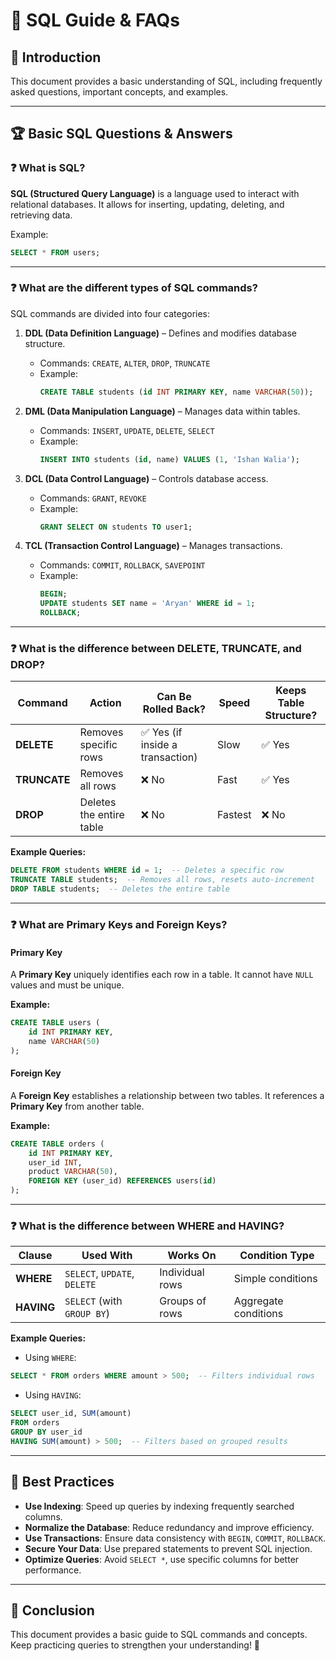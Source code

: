 # 📌 SQL Guide & FAQs

## 📖 Introduction
This document provides a basic understanding of SQL, including frequently asked questions, important concepts, and examples.

---

## 🏆 Basic SQL Questions & Answers

### ❓ What is SQL?
**SQL (Structured Query Language)** is a language used to interact with relational databases. It allows for inserting, updating, deleting, and retrieving data.

Example:
```sql
SELECT * FROM users;
```

---

### ❓ What are the different types of SQL commands?
SQL commands are divided into four categories:

1. **DDL (Data Definition Language)** – Defines and modifies database structure.
   - Commands: `CREATE`, `ALTER`, `DROP`, `TRUNCATE`
   - Example:
     ```sql
     CREATE TABLE students (id INT PRIMARY KEY, name VARCHAR(50));
     ```

2. **DML (Data Manipulation Language)** – Manages data within tables.
   - Commands: `INSERT`, `UPDATE`, `DELETE`, `SELECT`
   - Example:
     ```sql
     INSERT INTO students (id, name) VALUES (1, 'Ishan Walia');
     ```

3. **DCL (Data Control Language)** – Controls database access.
   - Commands: `GRANT`, `REVOKE`
   - Example:
     ```sql
     GRANT SELECT ON students TO user1;
     ```

4. **TCL (Transaction Control Language)** – Manages transactions.
   - Commands: `COMMIT`, `ROLLBACK`, `SAVEPOINT`
   - Example:
     ```sql
     BEGIN;
     UPDATE students SET name = 'Aryan' WHERE id = 1;
     ROLLBACK;
     ```

---

### ❓ What is the difference between DELETE, TRUNCATE, and DROP?

| Command  | Action | Can Be Rolled Back? | Speed | Keeps Table Structure? |
|----------|--------|---------------------|-------|------------------------|
| **DELETE** | Removes specific rows | ✅ Yes (if inside a transaction) | Slow | ✅ Yes |
| **TRUNCATE** | Removes all rows | ❌ No | Fast | ✅ Yes |
| **DROP** | Deletes the entire table | ❌ No | Fastest | ❌ No |

**Example Queries:**
```sql
DELETE FROM students WHERE id = 1;  -- Deletes a specific row
TRUNCATE TABLE students;  -- Removes all rows, resets auto-increment
DROP TABLE students;  -- Deletes the entire table
```

---

### ❓ What are Primary Keys and Foreign Keys?

#### **Primary Key**
A **Primary Key** uniquely identifies each row in a table. It cannot have `NULL` values and must be unique.

**Example:**
```sql
CREATE TABLE users (
    id INT PRIMARY KEY,
    name VARCHAR(50)
);
```

#### **Foreign Key**
A **Foreign Key** establishes a relationship between two tables. It references a **Primary Key** from another table.

**Example:**
```sql
CREATE TABLE orders (
    id INT PRIMARY KEY,
    user_id INT,
    product VARCHAR(50),
    FOREIGN KEY (user_id) REFERENCES users(id)
);
```

---

### ❓ What is the difference between WHERE and HAVING?

| Clause  | Used With | Works On | Condition Type |
|---------|----------|----------|---------------|
| **WHERE**  | `SELECT`, `UPDATE`, `DELETE` | Individual rows | Simple conditions |
| **HAVING** | `SELECT` (with `GROUP BY`) | Groups of rows | Aggregate conditions |

**Example Queries:**
- Using `WHERE`:
```sql
SELECT * FROM orders WHERE amount > 500;  -- Filters individual rows
```
- Using `HAVING`:
```sql
SELECT user_id, SUM(amount)
FROM orders
GROUP BY user_id
HAVING SUM(amount) > 500;  -- Filters based on grouped results
```

---

## 🚀 Best Practices
- **Use Indexing**: Speed up queries by indexing frequently searched columns.
- **Normalize the Database**: Reduce redundancy and improve efficiency.
- **Use Transactions**: Ensure data consistency with `BEGIN`, `COMMIT`, `ROLLBACK`.
- **Secure Your Data**: Use prepared statements to prevent SQL injection.
- **Optimize Queries**: Avoid `SELECT *`, use specific columns for better performance.

---

## 📜 Conclusion
This document provides a basic guide to SQL commands and concepts. Keep practicing queries to strengthen your understanding! 🚀

